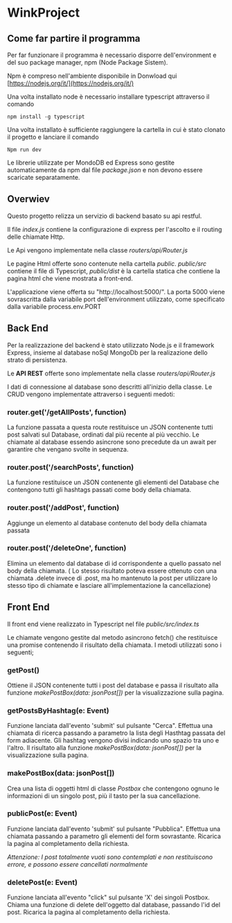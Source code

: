 # WinkProject
## Come far partire il programma
Per far funzionare il programma è necessario disporre dell'environment e del suo package manager, npm (Node Package Sistem).

Npm è compreso nell'ambiente disponibile in Donwload qui [https://nodejs.org/it/](https://nodejs.org/it/)

Una volta installato node è necessario installare typescript attraverso il comando
```
npm install -g typescript
```
Una volta installato è sufficiente raggiungere la cartella in cui è stato clonato il progetto e lanciare il comando
```
Npm run dev
```
Le librerie utilizzate per MondoDB ed Express sono gestite automaticamente da npm dal file *package.json* e non devono essere scaricate separatamente.
## Overwiev 
Questo progetto relizza un servizio di backend basato su api restful. 

Il file *index.js* contiene la configurazione di express per l'ascolto e il routing delle chiamate Http.

Le Api vengono implementate nella classe *routers/api/Router.js*

Le pagine Html offerte sono contenute nella cartella *public*. 
*public/src* contiene il file di Typescript, *public/dist* è la cartella statica che contiene la pagina html che viene mostrata a front-end.

L'applicazione viene offerta su "http://localhost:5000/". La porta 5000 viene sovrascritta dalla variabile port dell'environment utilizzato, come specificato dalla variabile process.env.PORT

## Back End
Per la realizzazione del backend è stato utilizzato Node.js e il framework Express, insieme al database noSql MongoDb per la realizazione dello strato di persistenza.

Le **API REST** offerte sono implementate nella classe *routers/api/Router.js*

I dati di connessione al database sono descritti all'inizio della classe. Le CRUD vengono implementate attraverso i seguenti medoti:

### router.get('/getAllPosts', function)
La funzione passata a questa route restituisce un JSON contenente tutti post salvati sul Database, ordinati dal più recente al più vecchio. Le chiamate al database essendo asincrone sono precedute da un await per garantire che vengano svolte in sequenza.

### router.post('/searchPosts', function)
La funzione restituisce un JSON contenente gli elementi del Database che contengono tutti gli hashtags passati come body della chiamata.

### router.post('/addPost', function)
Aggiunge un elemento al database contenuto del body della chiamata passata

### router.post('/deleteOne', function)
Elimina un elemento dal database di id corrispondente a quello passato nel body della chiamata.
( Lo stesso risultato poteva essere ottenuto con una chiamata .delete invece di .post, ma ho mantenuto la post per utilizzare lo stesso tipo di chiamate e lasciare all'implementazione la cancellazione)

## Front End
Il front end viene realizzato in Typescript nel file *public/src/index.ts*

Le chiamate vengono gestite dal metodo asincrono fetch() che restituisce una promise contenendo il risultato della chiamata. I metodi utilizzati sono i seguenti;

### getPost()
Ottiene il JSON contenente tutti i post del database e passa il risultato alla funzione *makePostBox(data: jsonPost[])* per la visualizzazione sulla pagina.

### getPostsByHashtag(e: Event)
Funzione lanciata dall'evento 'submit' sul pulsante "Cerca". Effettua una chiamata di ricerca passando a parametro la lista degli Hasthtag passata del form adiacente. 
Gli hashtag vengono divisi indicando uno spazio tra uno e l'altro. Il risultato alla funzione *makePostBox(data: jsonPost[])* per la visualizzazione sulla pagina.

### makePostBox(data: jsonPost[]) 
Crea una lista di oggetti html di classe *Postbox* che contengono ognuno le informazioni di un singolo post, più il tasto per la sua cancellazione. 

### publicPost(e: Event)
Funzione lanciata dall'evento 'submit' sul pulsante "Pubblica". Effettua una chiamata passando a parametro gli elementi del form sovrastante. Ricarica la pagina al completamento della richiesta.

*Attenzione: I post totalmente vuoti sono contemplati e non restituiscono errore, e possono essere cancellati normalmente*

### deletePost(e: Event)
Funzione lanciata all'evento "click" sul pulsante 'X' dei singoli Postbox. Chiama una funzione di delete dell'oggetto dal database, passando l'id del post. Ricarica la pagina al completamento della richiesta.
